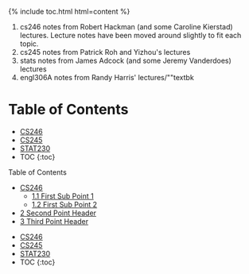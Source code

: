 {% include toc.html html=content %}

1. cs246 notes from Robert Hackman (and some Caroline Kierstad) lectures. Lecture notes have been moved around slightly to fit each topic.
2. cs245 notes from Patrick Roh and Yizhou's lectures
3. stats notes from James Adcock (and some Jeremy Vanderdoes) lectures
4. engl306A notes from Randy Harris' lectures/""textbk

# Table of Contents

* [CS246](./cs246/cs246.md)
* [CS245](./recipes/Gazpacho.md)
* [STAT230](./recipes/Gazpacho.md)
* TOC
{:toc}

<div id="toc_container">
<p class="toc_title">Table of Contents</p>
<ul class="toc_list">
  <li><a href="./cs246/cs246.md">CS246</a>
  <ul>
    <li><a href="#First_Sub_Point_1">1.1 First Sub Point 1</a></li>
    <li><a href="#First_Sub_Point_2">1.2 First Sub Point 2</a></li>
  </ul>
</li>
<li><a href="#Second_Point_Header">2 Second Point Header</a></li>
<li><a href="#Third_Point_Header">3 Third Point Header</a></li>
</ul>
</div>

* [CS246](./cs246/cs246.md)
* [CS245](./recipes/Gazpacho.md)
* [STAT230](./recipes/Gazpacho.md)
* TOC
{:toc}
